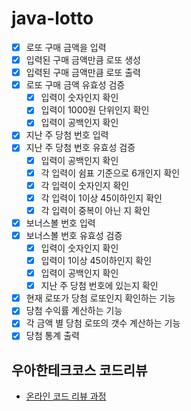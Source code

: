# java-lotto

- [x] 로또 구매 금액을 입력
- [x] 입력된 구매 금액만큼 로또 생성
- [x] 입력된 구매 금액만큼 로또 출력
- [x] 로또 구매 금액 유효성 검증
  - [x] 입력이 숫자인지 확인
  - [x] 입력이 1000원 단위인지 확인
  - [x] 입력이 공백인지 확인
- [x] 지난 주 당첨 번호 입력
- [x] 지난 주 당첨 번호 유효성 검증
  - [x] 입력이 공백인지 확인
  - [x] 각 입력이 쉼표 기준으로 6개인지 확인
  - [x] 각 입력이 숫자인지 확인
  - [x] 각 입력이 1이상 45이하인지 확인
  - [x] 각 입력이 중복이 아닌 지 확인
- [x] 보너스볼 번호 입력
- [x] 보너스볼 번호 유효성 검증
  - [x] 입력이 숫자인지 확인
  - [x] 입력이 1이상 45이하인지 확인
  - [x] 입력이 공백인지 확인
  - [x] 지난 주 당첨 번호에 있는지 확인
- [x] 현재 로또가 당첨 로또인지 확인하는 기능
- [x] 당첨 수익률 계산하는 기능
- [x] 각 금액 별 당첨 로또의 갯수 계산하는 기능
- [x] 당첨 통계 출력

## 우아한테크코스 코드리뷰

- [온라인 코드 리뷰 과정](https://github.com/woowacourse/woowacourse-docs/blob/master/maincourse/README.md)
